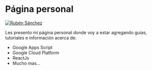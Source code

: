 # Página personal

[![Rubén Sánchez](https://img.shields.io/badge/Compartir%20ideas-es%20aportar%20al%20futuro-blue)](rubendariosanchez.github.io)

Les presento mí página personal donde voy a estar agregando guias, tutoriales e información acerca de:

- Google Apps Script
- Google Cloud Platform
- ReactJs
- Mucho mas...